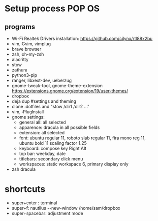 # Setup process POP OS

## programs 
- Wi-Fi Realtek Drivers installation: https://github.com/cilynx/rtl88x2bu
- vim, Gvim, vimplug
- brave browser 
- zsh, oh-my-zsh 
- alacritty
- stow
- zathura 
- python3-pip
- ranger, libxext-dev, ueberzug
- gnome-tweak-tool, gnome-theme-extension https://extensions.gnome.org/extension/19/user-themes/
- dropbox
- deja dup
#settings and theming
- clone .dotfiles and "stow /dir1 /dir2 ..." 
- vim, :PlugInstall
- gnome settings: 
	- general all: all selected
	- apparence: dracula in all possible fields
	- extension: all selected
	- font: ubuntu regular 11, roboto slab regular 11, fira mono reg 11, ubuntu bold 11
		scaling factor 1.25
	- keyboard: compose key Right Alt
	- top bar: weekday, date
	- titlebars: secondary click menu
	- workspaces: static workspace 6, primary display only
- zsh dracula

# shortcuts 
- super+enter : terminal
- super+f: nautilus --new-window /home/sam/dropbox
- super+spacebar: adjustment mode
